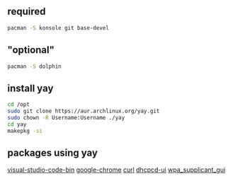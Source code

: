 ## required
```bash
pacman -S konsole git base-devel
```

## "optional"
```bash
pacman -S dolphin
```

## install yay
```bash
cd /opt
sudo git clone https://aur.archlinux.org/yay.git
sudo chown -R Username:Username ./yay
cd yay
makepkg -si
```

## packages using yay

[visual-studio-code-bin](https://aur.archlinux.org/packages/visual-studio-code-bin/?O=10&PP=10)
[google-chrome](https://aur.archlinux.org/packages/google-chrome/)
[curl](https://aur.archlinux.org/packages/curl-git/)
[dhcpcd-ui](https://aur.archlinux.org/packages/dhcpcd-ui/)
[wpa_supplicant_gui](https://aur.archlinux.org/packages/wpa_supplicant_gui/)